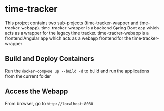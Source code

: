 # time-tracker

This project contains two sub-projects (time-tracker-wrapper and time-tracker-webapp). 
time-tracker-wrapper is a backend Spring Boot app which acts as a wrapper for the legacy time tracker. 
time-tracker-webapp is a frontend Angular app which acts as a webapp frontend for the time-tracker-wrapper

## Build and Deploy Containers

Run the `docker-compose up --build -d` to build and run the applications from the current folder

## Access the Webapp

From browser, go to `http://localhost:8080`

